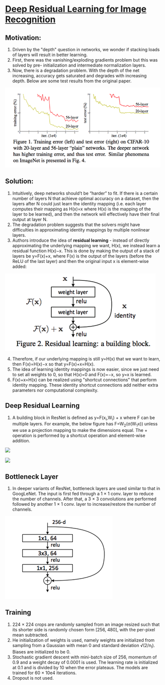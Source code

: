 # [Deep Residual Learning for Image Recognition](https://arxiv.org/pdf/1512.03385.pdf)

## Motivation:

1. Driven by the "depth" question in networks, we wonder if stacking loads of layers will
result in better learning.
2. First, there was the vanishing/exploding gradients problem but this was solved by pre-
initialization and intermediate normalization layers.
3. Now, there is a degradation problem. With the depth of the net increasing, accuracy gets
saturated and degrades with increasing depth. Below are some test results from the original
paper.

![](https://raw.githubusercontent.com/rohan-varma/resnet-implementation/master/images/verydeep_network.png)

## Solution:

1. Intuitively, deep networks should’t be “harder” to fit. If there is a certain number of layers N that achieve optimal accuracy on a dataset, then the layers after N could just learn the identity mapping (i.e. each layer computes their mapping as H(x)=x where H(x) is the mapping of the layer to be learned), and then the network will effectively have their final output at layer N.
2. The degradation problem suggests that the solvers might have difficulties in approximating identity mappings by multiple nonlinear layers. 
3. Authors introduce the idea of **residual learning** - instead of directly approximating the underlying mapping we want, H(x), we instead learn a residual function H(x)−x. This is done by making the output of a stack of layers be y=F(x)+x, where F(x) is the output of the layers (before the ReLU of the last layer) and then the original input x is element-wise added:

![](https://raw.githubusercontent.com/rohan-varma/resnet-implementation/master/images/residual_learning_block.png)

4. Therefore, if our underlying mapping is still y=H(x) that we want to learn, then F(x)=H(x)−x so that y=F(x)+x=H(x).
5. The idea of learning identity mappings is now easier, since we just need to set all weights to 0, so that H(x)=0 and F(x)=−x, so y=x is learned.
6. F(x)+x=H(x) can be realized using "shortcut connections" that perform identity mapping. These identity shortcut connections add neither extra parameters nor computational complexity.

## Deep Residual Learning
1. A building block in ResNet is defined as y=F(x<sub>i</sub>,W<sub>i</sub>) + x where F can be multiple layers. For example, the below figure has F=W<sub>2</sub>(σ(W<sub>1</sub>x)) unless we use a projection mapping to make the dimensions equal. The + operation is performed by a shortcut operation and element-wise addition.

![](https://cdn-images-1.medium.com/max/1600/1*37brTipLpo6naVYHiXMbsg.png)

![](https://cdn-images-1.medium.com/max/1600/1*07wrOB82Ktl3uWhY0GWE7A.png)

## Bottleneck Layer

1. In deeper variants of ResNet, bottleneck layers are used similar to that in GoogLeNet. The input is first fed through a 1 × 1 conv. layer to reduce the number of channels. After that, a 3 × 3 convolutions are performed followed by another 1 × 1 conv. layer to increase/restore the number of channels.

![](https://raw.githubusercontent.com/rohan-varma/resnet-implementation/master/images/bottleneck.png)

## Training

1. 224 × 224 crops are randomly sampled from an image resized such that its shorter side is randomly chosen form [256, 480], with the per-pixel mean subtracted. 
2. He initialization of weights is used, namely weights are initialized from sampling from a Gaussian with mean 0 and standard deviation √(2/n<sub>l</sub>). Biases are initialized to be 0.
3. Stochastic gradient descent with mini-batch size of 256, momentum of 0.9 and a weight decay of 0.0001 is used. The learning rate is initialized at 0.1 and is divided by 10 when the error plateaus. The models are trained for 60 × 10e4 iterations. 
4. Dropout is not used.

